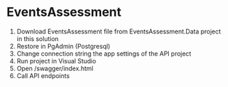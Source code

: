 # EventsAssessment

1. Download EventsAssessment file from EventsAssessment.Data project in this solution
2. Restore in PgAdmin (Postgresql)
3. Change connection string the app settings of the API project
4. Run project in Visual Studio
5. Open /swagger/index.html
6. Call API endpoints
